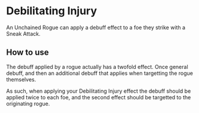 # Debilitating Injury

An Unchained Rogue can apply a debuff effect to a foe they strike with a Sneak Attack. 

## How to use
The debuff applied by a rogue actually has a twofold effect. Once general debuff, and then an additional debuff that applies when targetting the rogue themselves.

As such, when applying your Debilitating Injury effect the debuff should be applied twice to each foe, and the second effect should be targetted to the originating rogue. 